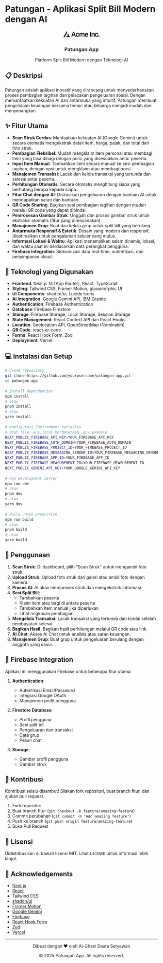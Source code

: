 # Patungan - Aplikasi Split Bill Modern dengan AI

<div align="center">
  <img src="public/placeholder-logo.svg" alt="Patungan Logo" width="120" />
  <h3>Patungan App</h3>
  <p>Platform Split Bill Modern dengan Teknologi AI</p>
</div>

## 📋 Deskripsi

Patungan adalah aplikasi inovatif yang dirancang untuk menyederhanakan proses pembagian tagihan dan pelacakan pengeluaran sosial. Dengan memanfaatkan kekuatan AI dan antarmuka yang intuitif, Patungan membuat pengelolaan keuangan bersama teman atau keluarga menjadi mudah dan menyenangkan.

## ✨ Fitur Utama

- **Scan Struk Cerdas**: Manfaatkan kekuatan AI (Google Gemini) untuk secara otomatis mengekstrak detail item, harga, pajak, dan total dari foto struk.
- **Pembagian Fleksibel**: Mudah mengklaim item personal atau membagi item yang bisa dibagi dengan porsi yang disesuaikan antar peserta.
- **Input Item Manual**: Tambahkan item secara manual ke sesi pembagian tagihan, dengan opsi untuk mengklaim atau membagi porsi.
- **Manajemen Transaksi**: Lacak dan kelola transaksi yang tertunda dan selesai antar peserta.
- **Perhitungan Otomatis**: Secara otomatis menghitung siapa yang berhutang berapa kepada siapa.
- **Fitur Chat dengan AI**: Diskusikan pengeluaran dengan bantuan AI untuk mendapatkan saran dan bantuan.
- **QR Code Sharing**: Bagikan sesi pembagian tagihan dengan mudah melalui QR code yang dapat dipindai.
- **Pemrosesan Gambar Struk**: Unggah dan proses gambar struk untuk ekstraksi otomatis (fitur yang direncanakan).
- **Manajemen Grup**: Buat dan kelola grup untuk split bill yang berulang.
- **Antarmuka Responsif & Estetik**: Desain yang modern dan responsif, dioptimalkan untuk pengalaman seluler yang mulus.
- **Informasi Lokasi & Waktu**: Aplikasi menampilkan salam dinamis, lokasi, dan waktu saat ini berdasarkan data perangkat pengguna.
- **Firebase Integration**: Sinkronisasi data real-time, autentikasi, dan penyimpanan cloud.

## 🚀 Teknologi yang Digunakan

- **Frontend**: Next.js 14 (App Router), React, TypeScript
- **Styling**: Tailwind CSS, Framer Motion, glassmorphic UI
- **UI Components**: shadcn/ui, Lucide Icons
- **AI Integration**: Google Gemini API, IBM Granite
- **Authentication**: Firebase Authentication
- **Database**: Firebase Firestore
- **Storage**: Firebase Storage, Local Storage, Session Storage
- **State Management**: React Context API dan React Hooks
- **Location**: Geolocation API, OpenStreetMap (Nominatim)
- **QR Code**: react-qr-code
- **Forms**: React Hook Form, Zod
- **Deployment**: Vercel

## 💻 Instalasi dan Setup

```bash
# Clone repository
git clone https://github.com/yourusername/patungan-app.git
cd patungan-app

# Install dependencies
npm install
# atau
pnpm install
# atau
yarn install

# Konfigurasi Environment Variables
# Buat file .env.local berdasarkan .env.example
NEXT_PUBLIC_FIREBASE_API_KEY=YOUR_FIREBASE_API_KEY
NEXT_PUBLIC_FIREBASE_AUTH_DOMAIN=YOUR_FIREBASE_AUTH_DOMAIN
NEXT_PUBLIC_FIREBASE_PROJECT_ID=YOUR_FIREBASE_PROJECT_ID
NEXT_PUBLIC_FIREBASE_MESSAGING_SENDER_ID=YOUR_FIREBASE_MESSAGING_SENDER_ID
NEXT_PUBLIC_FIREBASE_APP_ID=YOUR_FIREBASE_APP_ID
NEXT_PUBLIC_FIREBASE_MEASUREMENT_ID=YOUR_FIREBASE_MEASUREMENT_ID
NEXT_PUBLIC_GEMINI_API_KEY=YOUR_GOOGLE_GEMINI_API_KEY

# Run development server
npm run dev
# atau
pnpm dev
# atau
yarn dev

# Build untuk production
npm run build
# atau
pnpm build
# atau
yarn build
```

## 📱 Penggunaan

1. **Scan Struk**: Di dashboard, pilih "Scan Struk" untuk mengambil foto struk.
2. **Upload Struk**: Upload foto struk dari galeri atau ambil foto dengan kamera.
3. **Proses AI**: AI akan memproses struk dan mengekstrak informasi.
4. **Sesi Split Bill**: 
   - Tambahkan peserta
   - Klaim item atau bagi di antara peserta
   - Tambahkan item manual jika diperlukan
   - Lihat ringkasan pembagian
5. **Mengelola Transaksi**: Lacak transaksi yang tertunda dan tandai setelah pembayaran selesai.
6. **Bagikan Hasil**: Bagikan hasil perhitungan melalui QR code atau link.
7. **AI Chat**: Akses AI Chat untuk analisis atau saran keuangan.
8. **Manajemen Grup**: Buat grup untuk pengeluaran berulang dengan anggota yang sama.

## 🔐 Firebase Integration

Aplikasi ini menggunakan Firebase untuk beberapa fitur utama:

1. **Authentication**:
   - Autentikasi Email/Password
   - Integrasi Google OAuth
   - Manajemen profil pengguna

2. **Firestore Database**:
   - Profil pengguna
   - Sesi split bill
   - Pengeluaran dan transaksi
   - Data grup
   - Pesan chat

3. **Storage**:
   - Gambar profil pengguna
   - Gambar struk

## 🤝 Kontribusi

Kontribusi selalu disambut! Silakan fork repositori, buat branch fitur, dan ajukan pull request.

1. Fork repositori
2. Buat branch fitur (`git checkout -b feature/amazing-feature`)
3. Commit perubahan (`git commit -m 'Add amazing feature'`)
4. Push ke branch (`git push origin feature/amazing-feature`)
5. Buka Pull Request

## 📄 Lisensi

Didistribusikan di bawah lisensi MIT. Lihat `LICENSE` untuk informasi lebih lanjut.

## 🙏 Acknowledgements

- [Next.js](https://nextjs.org/)
- [React](https://reactjs.org/)
- [Tailwind CSS](https://tailwindcss.com/)
- [shadcn/ui](https://ui.shadcn.com/)
- [Framer Motion](https://www.framer.com/motion/)
- [Google Gemini](https://ai.google.dev/)
- [Firebase](https://firebase.google.com/)
- [React Hook Form](https://react-hook-form.com/)
- [Zod](https://zod.dev/)
- [Vercel](https://vercel.com/)

---

<div align="center">
  <p>Dibuat dengan ❤️ oleh Al-Ghani Desta Setyawan</p>
  <p>© 2025 Patungan App. All rights reserved.</p>
</div>
